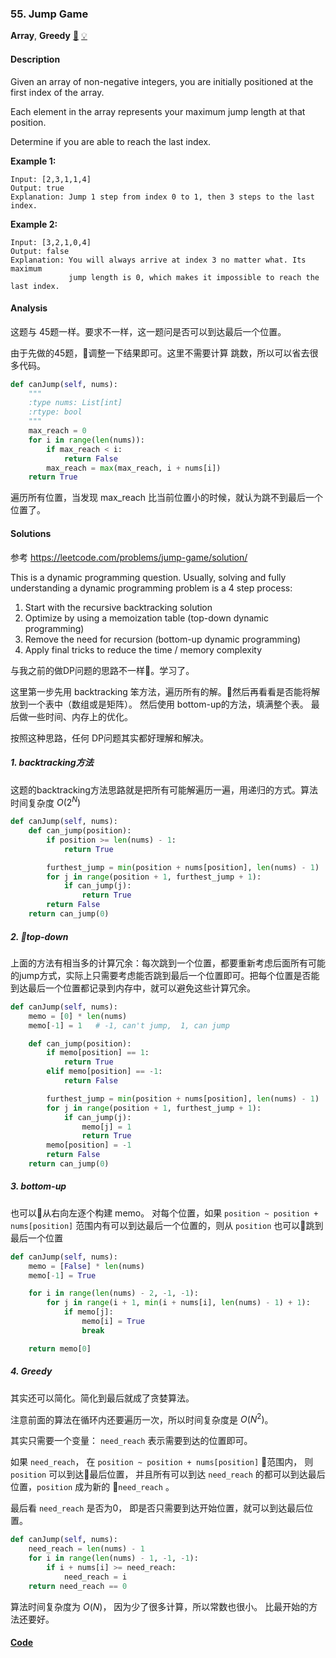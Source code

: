### 55. Jump Game

**Array**, **Greedy**    [🧡](https://leetcode.com/problems/jump-game)    	[💡](https://leetcode.com/articles/jump-game)

#### Description

Given an array of non-negative integers, you are initially positioned at the first index of the array.

Each element in the array represents your maximum jump length at that position.

Determine if you are able to reach the last index.

**Example 1:**

```
Input: [2,3,1,1,4]
Output: true
Explanation: Jump 1 step from index 0 to 1, then 3 steps to the last index.
```

**Example 2:**

```
Input: [3,2,1,0,4]
Output: false
Explanation: You will always arrive at index 3 no matter what. Its maximum
             jump length is 0, which makes it impossible to reach the last index.
```

#### Analysis

这题与 45题一样。要求不一样，这一题问是否可以到达最后一个位置。

由于先做的45题，调整一下结果即可。这里不需要计算 跳数，所以可以省去很多代码。

```python
def canJump(self, nums):
    """
    :type nums: List[int]
    :rtype: bool
    """
    max_reach = 0
    for i in range(len(nums)):
        if max_reach < i:
            return False
        max_reach = max(max_reach, i + nums[i])
    return True
```

遍历所有位置，当发现 max_reach 比当前位置小的时候，就认为跳不到最后一个位置了。

#### Solutions

参考 <https://leetcode.com/problems/jump-game/solution/>

This is a dynamic programming question. Usually, solving and fully understanding a dynamic programming problem is a 4 step process:

1. Start with the recursive backtracking solution
2. Optimize by using a memoization table (top-down dynamic programming)
3. Remove the need for recursion (bottom-up dynamic programming)
4. Apply final tricks to reduce the time / memory complexity

与我之前的做DP问题的思路不一样。学习了。

这里第一步先用 backtracking 笨方法，遍历所有的解。然后再看看是否能将解放到一个表中（数组或是矩阵）。 然后使用 bottom-up的方法，填满整个表。 最后做一些时间、内存上的优化。

按照这种思路，任何 DP问题其实都好理解和解决。

##### 1. backtracking方法

这题的backtracking方法思路就是把所有可能解遍历一遍，用递归的方式。算法时间复杂度 $O(2^N)$

```python
def canJump(self, nums):
    def can_jump(position):
        if position >= len(nums) - 1:
            return True

        furthest_jump = min(position + nums[position], len(nums) - 1)
        for j in range(position + 1, furthest_jump + 1):
            if can_jump(j):
                return True
        return False
    return can_jump(0)
```

##### 2. top-down

上面的方法有相当多的计算冗余：每次跳到一个位置，都要重新考虑后面所有可能的jump方式，实际上只需要考虑能否跳到最后一个位置即可。把每个位置是否能到达最后一个位置都记录到内存中，就可以避免这些计算冗余。

```python
def canJump(self, nums):
    memo = [0] * len(nums)
    memo[-1] = 1   # -1, can't jump,  1, can jump

    def can_jump(position):
        if memo[position] == 1:
            return True
        elif memo[position] == -1:
            return False

        furthest_jump = min(position + nums[position], len(nums) - 1)
        for j in range(position + 1, furthest_jump + 1):
            if can_jump(j):
                memo[j] = 1
                return True
        memo[position] = -1
        return False
    return can_jump(0)
```

##### 3. bottom-up

也可以从右向左逐个构建 memo。 对每个位置，如果 `position ~ position + nums[position]` 范围内有可以到达最后一个位置的，则从 `position` 也可以跳到最后一个位置

```python
def canJump(self, nums):
    memo = [False] * len(nums)
    memo[-1] = True

    for i in range(len(nums) - 2, -1, -1):
        for j in range(i + 1, min(i + nums[i], len(nums) - 1) + 1):
            if memo[j]:
                memo[i] = True
                break

    return memo[0]
```

##### 4. Greedy

其实还可以简化。简化到最后就成了贪婪算法。

注意前面的算法在循环内还要遍历一次，所以时间复杂度是 $O(N^2)$。

其实只需要一个变量： `need_reach` 表示需要到达的位置即可。

如果 `need_reach`， 在 `position ~ position + nums[position]` 范围内， 则 `position` 可以到达最后位置， 并且所有可以到达 `need_reach` 的都可以到达最后位置，`position` 成为新的 `need_reach` 。

最后看 `need_reach` 是否为0， 即是否只需要到达开始位置，就可以到达最后位置。


```python
def canJump(self, nums):
    need_reach = len(nums) - 1
    for i in range(len(nums) - 1, -1, -1):
        if i + nums[i] >= need_reach:
            need_reach = i
    return need_reach == 0
```

算法时间复杂度为 $O(N)$， 因为少了很多计算，所以常数也很小。 比最开始的方法还要好。

#### [Code](../python/55.%20Jump%20Game.py)
